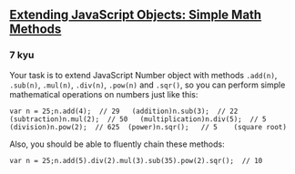 <h2><a href=https://www.codewars.com/kata/581534b8d5fae4428e00001e/train/javascript target="_blank">Extending JavaScript Objects: Simple Math Methods</a></h2><h3>7 kyu</h3><p>Your task is to extend JavaScript Number object with methods <code>.add(n)</code>, <code>.sub(n)</code>, <code>.mul(n)</code>, <code>.div(n)</code>, <code>.pow(n)</code> and <code>.sqr()</code>, so you can perform simple mathematical operations on numbers just like this:</p><pre><code class="language-javascript"><span class="cm-keyword">var</span> <span class="cm-def">n</span> <span class="cm-operator">=</span> <span class="cm-number">25</span>;<span class="cm-variable">n</span>.<span class="cm-property">add</span>(<span class="cm-number">4</span>);  <span class="cm-comment">// 29   (addition)</span><span class="cm-variable">n</span>.<span class="cm-property">sub</span>(<span class="cm-number">3</span>);  <span class="cm-comment">// 22   (subtraction)</span><span class="cm-variable">n</span>.<span class="cm-property">mul</span>(<span class="cm-number">2</span>);  <span class="cm-comment">// 50   (multiplication)</span><span class="cm-variable">n</span>.<span class="cm-property">div</span>(<span class="cm-number">5</span>);  <span class="cm-comment">// 5    (division)</span><span class="cm-variable">n</span>.<span class="cm-property">pow</span>(<span class="cm-number">2</span>);  <span class="cm-comment">// 625  (power)</span><span class="cm-variable">n</span>.<span class="cm-property">sqr</span>();   <span class="cm-comment">// 5    (square root)</span></code></pre><p>Also, you should be able to fluently chain these methods:</p><pre><code class="language-javascript"><span class="cm-keyword">var</span> <span class="cm-def">n</span> <span class="cm-operator">=</span> <span class="cm-number">25</span>;<span class="cm-variable">n</span>.<span class="cm-property">add</span>(<span class="cm-number">5</span>).<span class="cm-property">div</span>(<span class="cm-number">2</span>).<span class="cm-property">mul</span>(<span class="cm-number">3</span>).<span class="cm-property">sub</span>(<span class="cm-number">35</span>).<span class="cm-property">pow</span>(<span class="cm-number">2</span>).<span class="cm-property">sqr</span>();  <span class="cm-comment">// 10</span></code></pre>